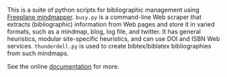 This is a suite of python scripts for bibliographic management using [Freeplane mindmapper](https://www.freeplane.org/wiki/index.php/Main_Page). 
`busy.py` is a command-line Web scraper that extracts (bibliographic) information from Web pages and store it in varied formats, such as a mindmap, blog, log file, and twitter.
It has general heuristics, modular site-specific heuristics, and can use DOI and ISBN Web services. 
`thunderdell.py` is used to create bibtex/biblatex bibliographies from such mindmaps.

See the online [documentation](http://reagle.org/joseph/2009/01/thunderdell.html) for more.
